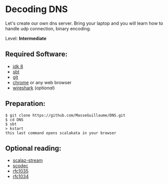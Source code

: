 # Decoding DNS

Let's create our own dns server. Bring your laptop and you will learn how to handle udp connection, binary encoding.

Level: **Intermediate**

## Required Software:

* [jdk 8](http://www.oracle.com/technetwork/java/javase/downloads/jdk8-downloads-2133151.html)
* [sbt](http://www.scala-sbt.org/download.html)
* [git](https://git-scm.com/downloads)
* [chrome](https://www.google.com/chrome/browser/desktop/index.html) or any web browser
* [wireshark](https://www.wireshark.org/download.html) (*optional*)

## Preparation:

```
$ git clone https://github.com/MasseGuillaume/DNS.git
$ cd DNS
$ sbt
> kstart
this last command opens scalakata in your browser
```

## Optional reading:

* [scalaz-stream](https://github.com/scalaz/scalaz-stream/blob/master/src/test/scala/scalaz/stream/examples/StartHere.scala#L9)
* [scodec](http://scodec.org/guide/)
* [rfc1035](https://www.ietf.org/rfc/rfc1035.txt)
* [rfc1034](https://www.ietf.org/rfc/rfc1034.txt)
